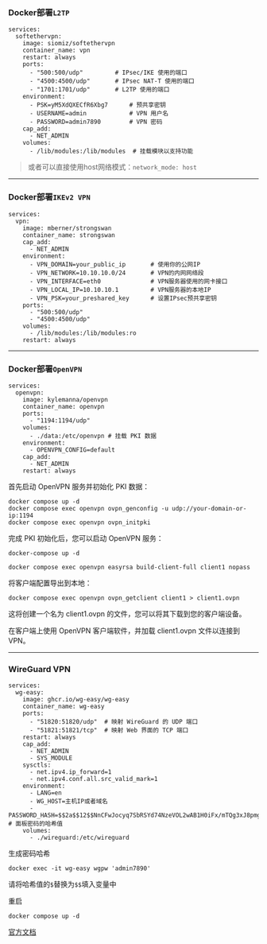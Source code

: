 ### Docker部署`L2TP`
```
services:
  softethervpn:
    image: siomiz/softethervpn
    container_name: vpn
    restart: always
    ports:
      - "500:500/udp"         # IPsec/IKE 使用的端口
      - "4500:4500/udp"       # IPsec NAT-T 使用的端口
      - "1701:1701/udp"       # L2TP 使用的端口
    environment:
      - PSK=yM5XdQXECfR6Xbg7      # 预共享密钥
      - USERNAME=admin            # VPN 用户名
      - PASSWORD=admin7890        # VPN 密码
    cap_add:
      - NET_ADMIN
    volumes:
      - /lib/modules:/lib/modules  # 挂载模块以支持功能
```

> 或者可以直接使用host网络模式：`network_mode: host`

---
### Docker部署`IKEv2 VPN`
```
services:
  vpn:
    image: mberner/strongswan
    container_name: strongswan
    cap_add:
      - NET_ADMIN
    environment:
      - VPN_DOMAIN=your_public_ip       # 使用你的公网IP
      - VPN_NETWORK=10.10.10.0/24       # VPN的内网网络段
      - VPN_INTERFACE=eth0              # VPN服务器使用的网卡接口
      - VPN_LOCAL_IP=10.10.10.1         # VPN服务器的本地IP
      - VPN_PSK=your_preshared_key      # 设置IPsec预共享密钥
    ports:
      - "500:500/udp"
      - "4500:4500/udp"
    volumes:
      - /lib/modules:/lib/modules:ro
    restart: always
```


---

### Docker部署`OpenVPN`

```
services:
  openvpn:
    image: kylemanna/openvpn
    container_name: openvpn
    ports:
      - "1194:1194/udp"
    volumes:
      - ./data:/etc/openvpn # 挂载 PKI 数据
    environment:
      - OPENVPN_CONFIG=default
    cap_add:
      - NET_ADMIN
    restart: always
```

首先启动 OpenVPN 服务并初始化 PKI 数据：
```
docker compose up -d
docker compose exec openvpn ovpn_genconfig -u udp://your-domain-or-ip:1194
docker compose exec openvpn ovpn_initpki
```

完成 PKI 初始化后，您可以启动 OpenVPN 服务：
```
docker-compose up -d
```
```
docker compose exec openvpn easyrsa build-client-full client1 nopass
```
将客户端配置导出到本地：
```
docker compose exec openvpn ovpn_getclient client1 > client1.ovpn
```
这将创建一个名为 client1.ovpn 的文件，您可以将其下载到您的客户端设备。

在客户端上使用 OpenVPN 客户端软件，并加载 client1.ovpn 文件以连接到 VPN。

---

### WireGuard VPN



```
services:
  wg-easy:
    image: ghcr.io/wg-easy/wg-easy
    container_name: wg-easy
    ports:
      - "51820:51820/udp"  # 映射 WireGuard 的 UDP 端口
      - "51821:51821/tcp"  # 映射 Web 界面的 TCP 端口
    restart: always
    cap_add:
      - NET_ADMIN
      - SYS_MODULE
    sysctls:
      - net.ipv4.ip_forward=1
      - net.ipv4.conf.all.src_valid_mark=1
    environment:
      - LANG=en
      - WG_HOST=主机IP或者域名
      - PASSWORD_HASH=$$2a$$12$$NnCFwJocyq7SbRSYd74NzeVOL2wAB1H0iFx/mTQg3xJ8pmgkCUr.W   # 面板密码的哈希值
    volumes:
      - ./wireguard:/etc/wireguard
```

生成密码哈希
```
docker exec -it wg-easy wgpw 'admin7890'
```

请将哈希值的`$`替换为`$$`填入变量中

重启
```
docker compose up -d
```



[官方文档](https://github.com/wg-easy/wg-easy)
